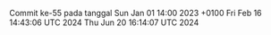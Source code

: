 Commit ke-55 pada tanggal Sun Jan 01 14:00 2023 +0100
Fri Feb 16 14:43:06 UTC 2024
Thu Jun 20 16:14:07 UTC 2024
